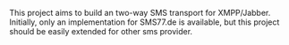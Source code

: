 This project aims to build an two-way SMS transport for XMPP/Jabber. Initially, only an implementation for SMS77.de is available, but this project should be easily extended for other sms provider.